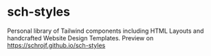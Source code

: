 # sch-styles
Personal library of Tailwind components including HTML Layouts and handcrafted Website Design Templates.
Preview on https://schrojf.github.io/sch-styles
